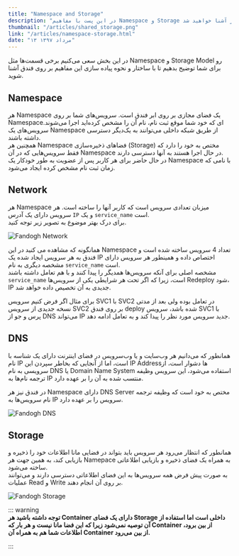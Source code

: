```yaml
---
title: "Namespace and Storage"
description: "در این پست با مفاهیم Namespace و Storage بر روی فندق بیشتر آشنا خواهید شد"
thumbnail: "/articles/shared_storage.png"
link: "/articles/namespace-storage.html"
date: "۱۳ مرداد ۱۳۹۷"
---
```


در این بخش سعی می‌کنیم برخی قسمت‌ها مثل Namespace و Storage Model رو برای شما توضیح بدهیم تا با ساختار و نحوه پیاده سازی این مفاهیم بر روی فندق آشنا شوید.

## Namespace

هر Namespace یک فضای مجازی بر روی ابر فندق است. سرویس‌های شما بر روی Namespaceای که خود شما موقع ثبت نام، نام آن را مشخص کرده‌اید اجرا می‌شوند. سرویس‌های یک Namespace از طریق شبکه داخلی می‌توانند به یک‌دیگر دسترسی داشته باشند.  
همچنین هر Namespace فضاهای ذخیره‌سازی (Storage) مختص به خود را دارد که فقط سرویس‌هایی که در آن Namespace در حال اجرا هستند به آنها دسترسی دارند.  
در حال حاضر برای هر کاربر پس از عضویت به طور خودکار یک Namespace با نامی که زمان ثبت نام مشخص کرده ایجاد می‌شود.

## Network

هر Namespace میزبان تعدادی سرویس است که کاربر آنها را ساخته است. هر سرویس دارای یک آدرس `IP` و یک `service_name` است.  
برای درک بهتر موضوع به تصویر زیر توجه کنید.

![Fandogh Network](/articles/service_relation.png "Fandogh Network")

همانگونه که مشاهده می کنید در این Namespace تعداد 4 سرویس ساخته شده است و فندق به هر سرویس ایجاد شده یک IP اختصاص داده و همینطور هر سرویس دارای مشخصه دیگری به نام `service_name` است.  
مشخصه اصلی برای آنکه سرویس‌ها همدیگر را پیدا کنند و با هم تعامل داشته باشند `service_name` است، زیرا که اگر تحت هر شرایطی یکی از سرویس‌ها Redeploy شود، IP جدیدی به آن تخصیص داده خواهد شد.

برای مثال اگر فرض کنیم سرویس SVC1 با SVC2 در تعامل بوده ولی بعد از مدتی  
نسخه جدیدی از سرویس SVC2 بر روی فندق deploy شده باشد، سرویس SVC1 با پرس و جو از DNS می‌تواند IP جدید سرویس مورد نظر را پیدا کند و به تعامل ادامه دهد.

## DNS

همانطور که می‌دانیم هر وب‌سایت و یا وب‌‌سرویس در فضای اینترنت دارای یک شناسه با نام IP است، اما از آنجایی که بخاطر سپردن این IP Addressها دشوار است، از سرویسی به نام DNS یا Domain Name System استفاده می‌شود، این سرویس وظیفه ترجمه نام‌ها به IP منتسب شده به آن را بر عهده دارد.

در فندق نیز هر Namespace دارای DNS Server مختص به خود است که وظیفه ترجمه نام سرویس‌ها به IP سرویس را بر عهده دارد.

![Fandogh DNS](/articles/dns_namespace.png "Fandogh DNS")

## Storage

همانطور که انتظار می‌رود هر سرویس باید بتواند در فضایی مانا اطلاعات خود را ذخیره و بازیابی کند، به همین جهت هر Namepace به همراه یک فضای ذخیره و بازیابی اطلاعاتی ساخته می‌شود.  
به صورت پیش فرض همه سرویس‌ها به این فضای اطلاعاتی دسترسی دارند و می‌توانند عملیات Read و Write بر روی آن انجام دهند.

![Fandogh Storage](/articles/shared_storage.png "Fandogh Storage")

::: warning  
**توجه داشته باشید هر Container دارای یک فضای Storage داخلی است اما استفاده از آن توصیه نمی‌شود زیرا که این فضا مانا نیست و هر بار که Container از بین برود، اطلاعات شما هم به همراه آن Container از بین می‌رود.**

  
:::
